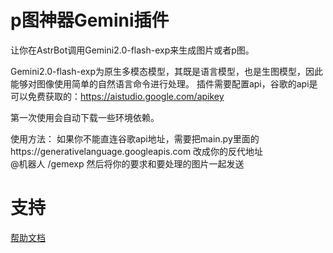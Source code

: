 # p图神器Gemini插件

让你在AstrBot调用Gemini2.0-flash-exp来生成图片或者p图。

Gemini2.0-flash-exp为原生多模态模型，其既是语言模型，也是生图模型，因此能够对图像使用简单的自然语言命令进行处理。
插件需要配置api，谷歌的api是可以免费获取的：https://aistudio.google.com/apikey

第一次使用会自动下载一些环境依赖。

使用方法：
如果你不能直连谷歌api地址，需要把main.py里面的https://generativelanguage.googleapis.com  改成你的反代地址  
@机器人 /gemexp
然后将你的要求和要处理的图片一起发送

# 支持

[帮助文档](https://astrbot.app)

